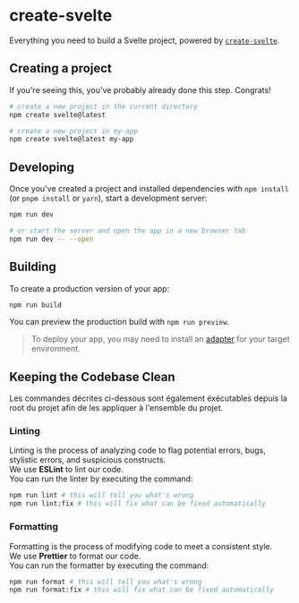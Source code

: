 # create-svelte

Everything you need to build a Svelte project, powered by [`create-svelte`](https://github.com/sveltejs/kit/tree/master/packages/create-svelte).

## Creating a project

If you're seeing this, you've probably already done this step. Congrats!

```bash
# create a new project in the current directory
npm create svelte@latest

# create a new project in my-app
npm create svelte@latest my-app
```

## Developing

Once you've created a project and installed dependencies with `npm install` (or `pnpm install` or `yarn`), start a development server:

```bash
npm run dev

# or start the server and open the app in a new browser tab
npm run dev -- --open
```

## Building

To create a production version of your app:

```bash
npm run build
```

You can preview the production build with `npm run preview`.

> To deploy your app, you may need to install an [adapter](https://kit.svelte.dev/docs/adapters) for your target environment.

## Keeping the Codebase Clean

Les commandes décrites ci-dessous sont également éxécutables depuis la root du projet afin de les appliquer à l'ensemble du projet.

### Linting

Linting is the process of analyzing code to flag potential errors, bugs, stylistic errors, and suspicious constructs.  
We use **ESLint** to lint our code.  
You can run the linter by executing the command:

```bash
npm run lint # this will tell you what's wrong
npm run lint:fix # this will fix what can be fixed automatically
```

### Formatting

Formatting is the process of modifying code to meet a consistent style.  
We use **Prettier** to format our code.  
You can run the formatter by executing the command:

```bash
npm run format # this will tell you what's wrong
npm run format:fix # this will fix what can be fixed automatically
```
